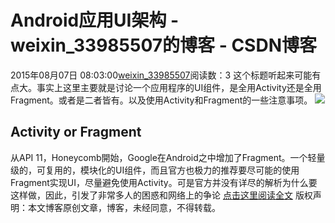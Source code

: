 # Android应用UI架构 - weixin_33985507的博客 - CSDN博客
2015年08月07日 08:03:00[weixin_33985507](https://me.csdn.net/weixin_33985507)阅读数：3
这个标题听起来可能有点大。事实上这里主要就是讨论一个应用程序的UI组件，是全用Activity还是全用Fragment。或者是二者皆有。以及使用Activity和Fragment的一些注意事项。 ![](http://i.stack.imgur.com/S4TpY.png)
## Activity or Fragment
从API 11，Honeycomb開始，Google在Android之中增加了Fragment。一个轻量级的，可复用的，模块化的UI组件，而且官方也极力的推荐要尽可能的使用Fragment实现UI，尽量避免使用Activity。可是官方并没有详尽的解析为什么要这样做，因此，引发了非常多人的困惑和网络上的争论
[点击这里阅读全文](http://www.toughcoder.net/blog/2014/10/22/effective-android-ui-architecture/)
版权声明：本文博客原创文章，博客，未经同意，不得转载。
